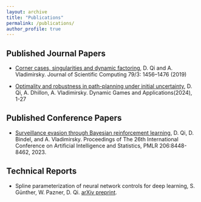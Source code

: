 ```yaml
---
layout: archive
title: "Publications"
permalink: /publications/
author_profile: true
---
```



## Published Journal Papers
 * [Corner cases, singularities and dynamic factoring](https://link.springer.com/article/10.1007%2Fs10915-019-00905-6), D. Qi and A. Vladimirsky. Journal of Scientific Computing 79/3: 1456–1476 (2019)

* [Optimality and robustness in path-planning under initial uncertainty](https://doi.org/10.1007/s13235-024-00586-3), D. Qi, A. Dhillon, A. Vladimirsky. Dynamic Games and Applications(2024), 1-27

## Published Conference Papers
 * [Surveillance evasion through Bayesian reinforcement learning](https://proceedings.mlr.press/v206/qi23a), D. Qi, D. Bindel, and A. Vladimirsky. Proceedings of The 26th International Conference on Artificial Intelligence and Statistics, PMLR 206:8448-8462, 2023.

## Technical Reports
 * Spline parameterization of neural network controls for deep learning, S. Günther, W. Pazner, D. Qi. [arXiv preprint](https://arxiv.org/abs/2103.00301).